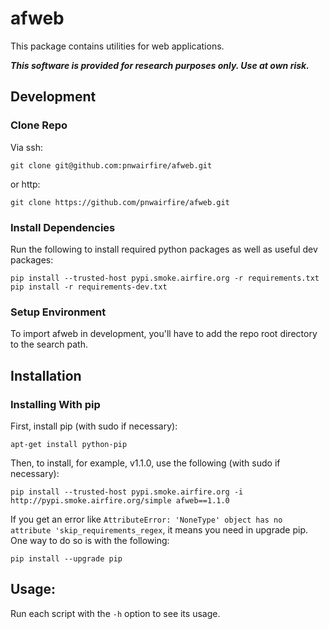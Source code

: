 # afweb

This package contains utilities for web applications.

***This software is provided for research purposes only. Use at own risk.***

## Development

### Clone Repo

Via ssh:

    git clone git@github.com:pnwairfire/afweb.git

or http:

    git clone https://github.com/pnwairfire/afweb.git

### Install Dependencies

Run the following to install required python packages as well
as useful dev packages:

    pip install --trusted-host pypi.smoke.airfire.org -r requirements.txt
    pip install -r requirements-dev.txt

### Setup Environment

To import afweb in development, you'll have to add the repo
root directory to the search path.

## Installation

### Installing With pip

First, install pip (with sudo if necessary):

    apt-get install python-pip

Then, to install, for example, v1.1.0, use the following (with sudo if
necessary):

    pip install --trusted-host pypi.smoke.airfire.org -i http://pypi.smoke.airfire.org/simple afweb==1.1.0

If you get an error like    ```AttributeError: 'NoneType' object has no attribute 'skip_requirements_regex```, it means you need in upgrade pip.  One way to do so is with the following:

    pip install --upgrade pip

## Usage:

Run each script with the `-h` option to see its usage.
